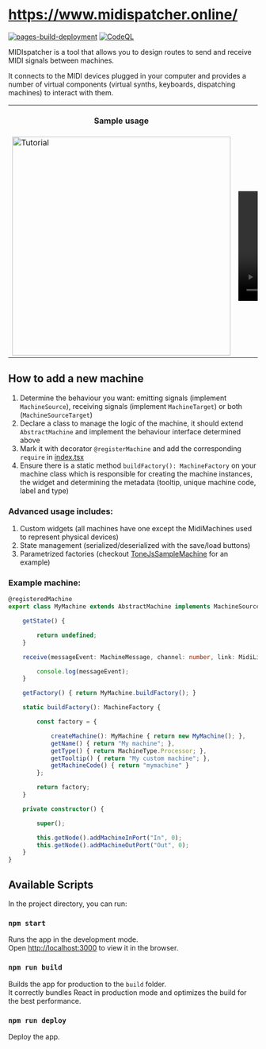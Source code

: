 # https://www.midispatcher.online/

[![pages-build-deployment](https://github.com/msarilar/midispatcher/actions/workflows/pages/pages-build-deployment/badge.svg)](https://github.com/msarilar/midispatcher/actions/workflows/pages/pages-build-deployment) [![CodeQL](https://github.com/msarilar/midispatcher/actions/workflows/github-code-scanning/codeql/badge.svg)](https://github.com/msarilar/midispatcher/actions/workflows/github-code-scanning/codeql)

MIDIspatcher is a tool that allows you to design routes to send and receive MIDI signals between machines.

It connects to the MIDI devices plugged in your computer and provides a number of virtual components (virtual synths, keyboards, dispatching machines) to interact with them.

<table>
<tr>
<th align="center">
<img width="441" height="1">
<p>
Sample usage
</p>
</th>
<th align="center">
<img width="441" height="1">
<p>
Connecting to physical device
</p>
</th>
</tr>
<tr>
<td>
    <img src="https://github.com/msarilar/midispatcher/assets/5569959/11a67a3c-074b-44bb-9bd4-be833dd6a470" alt="Tutorial" width="441"/>
</td>
<td>
<video src="https://github.com/msarilar/midispatcher/assets/5569959/f39f8e78-8530-4cd7-af7c-2e054147180d" width="441"/>
</td>
</tr>
</table>



## How to add a new machine

1. Determine the behaviour you want: emitting signals (implement `MachineSource`), receiving signals (implement `MachineTarget`) or both (`MachineSourceTarget`)
2. Declare a class to manage the logic of the machine, it should extend `AbstractMachine` and implement the behaviour interface determined above
3. Mark it with decorator `@registerMachine` and add the corresponding `require` in [index.tsx](src/index.tsx.tsx)
4. Ensure there is a static method `buildFactory(): MachineFactory` on your machine class which is responsible for creating the machine instances, the widget and determining the metadata (tooltip, unique machine code, label and type)

### Advanced usage includes:

1. Custom widgets (all machines have one except the MidiMachines used to represent physical devices)
2. State management (serialized/deserialized with the save/load buttons)
3. Parametrized factories (checkout [ToneJsSampleMachine](src/machines/ToneJsSampleMachine.tsx) for an example)

### Example machine:

```typescript
@registeredMachine
export class MyMachine extends AbstractMachine implements MachineSourceTarget {

    getState() {

        return undefined;
    }

    receive(messageEvent: MachineMessage, channel: number, link: MidiLinkModel): void {

        console.log(messageEvent);
    }

    getFactory() { return MyMachine.buildFactory(); }

    static buildFactory(): MachineFactory {

        const factory = {

            createMachine(): MyMachine { return new MyMachine(); },
            getName() { return "My machine"; },
            getType() { return MachineType.Processor; },
            getTooltip() { return "My custom machine"; },
            getMachineCode() { return "mymachine" }
        };

        return factory;
    }

    private constructor() {

        super();

        this.getNode().addMachineInPort("In", 0);
        this.getNode().addMachineOutPort("Out", 0);
    }
}
```

## Available Scripts

In the project directory, you can run:

### `npm start`

Runs the app in the development mode.\
Open [http://localhost:3000](http://localhost:3000) to view it in the browser.

### `npm run build`

Builds the app for production to the `build` folder.\
It correctly bundles React in production mode and optimizes the build for the best performance.

### `npm run deploy`

Deploy the app.
